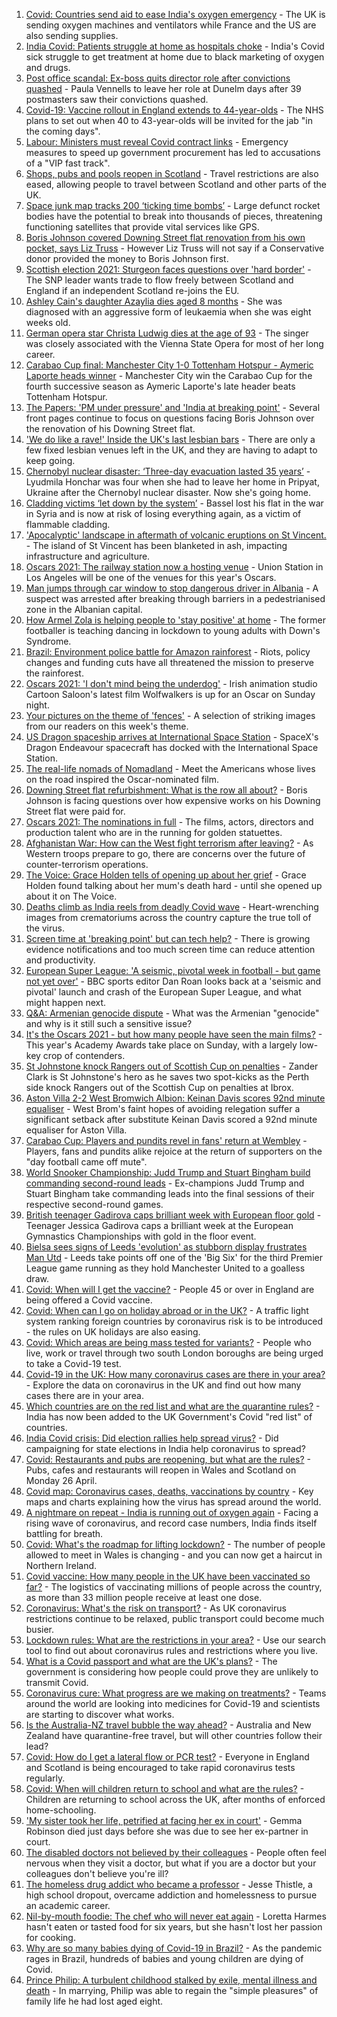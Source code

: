 1. [Covid: Countries send aid to ease India's oxygen emergency](https://www.bbc.co.uk/news/world-asia-india-56881083) - The UK is sending oxygen machines and ventilators while France and the US are also sending supplies.
2. [India Covid: Patients struggle at home as hospitals choke](https://www.bbc.co.uk/news/world-asia-india-56882167) - India's Covid sick struggle to get treatment at home due to black marketing of oxygen and drugs.
3. [Post office scandal: Ex-boss quits director role after convictions quashed](https://www.bbc.co.uk/news/business-56882496) - Paula Vennells to leave her role at Dunelm days after 39 postmasters saw their convictions quashed.
4. [Covid-19: Vaccine rollout in England extends to 44-year-olds](https://www.bbc.co.uk/news/uk-56880376) - The NHS plans to set out when 40 to 43-year-olds will be invited for the jab "in the coming days".
5. [Labour: Ministers must reveal Covid contract links](https://www.bbc.co.uk/news/uk-politics-56878998) - Emergency measures to speed up government procurement has led to accusations of a "VIP fast track".
6. [Shops, pubs and pools reopen in Scotland](https://www.bbc.co.uk/news/uk-scotland-56878753) - Travel restrictions are also eased, allowing people to travel between Scotland and other parts of the UK.
7. [Space junk map tracks 200 ‘ticking time bombs’](https://www.bbc.co.uk/news/science-environment-56845104) - Large defunct rocket bodies have the potential to break into thousands of pieces, threatening functioning satellites that provide vital services like GPS.
8. [Boris Johnson covered Downing Street flat renovation from his own pocket, says Liz Truss](https://www.bbc.co.uk/news/uk-politics-56878223) - However Liz Truss will not say if a Conservative donor provided the money to Boris Johnson first.
9. [Scottish election 2021: Sturgeon faces questions over 'hard border'](https://www.bbc.co.uk/news/uk-scotland-scotland-politics-56877967) - The SNP leader wants trade to flow freely between Scotland and England if an independent Scotland re-joins the EU.
10. [Ashley Cain's daughter Azaylia dies aged 8 months](https://www.bbc.co.uk/news/newsbeat-56880177) - She was diagnosed with an aggressive form of leukaemia when she was eight weeks old.
11. [German opera star Christa Ludwig dies at the age of 93](https://www.bbc.co.uk/news/world-europe-56882250) - The singer was closely associated with the Vienna State Opera for most of her long career.
12. [Carabao Cup final: Manchester City 1-0 Tottenham Hotspur - Aymeric Laporte heads winner](https://www.bbc.co.uk/sport/football/56790307) - Manchester City win the Carabao Cup for the fourth successive season as Aymeric Laporte's late header beats Tottenham Hotspur.
13. [The Papers: 'PM under pressure' and 'India at breaking point'](https://www.bbc.co.uk/news/blogs-the-papers-56882822) - Several front pages continue to focus on questions facing Boris Johnson over the renovation of his Downing Street flat.
14. ['We do like a rave!' Inside the UK's last lesbian bars](https://www.bbc.co.uk/news/uk-56866034) - There are only a few fixed lesbian venues left in the UK, and they are having to adapt to keep going.
15. [Chernobyl nuclear disaster: ‘Three-day evacuation lasted 35 years’](https://www.bbc.co.uk/news/world-europe-56864709) - Lyudmila Honchar was four when she had to leave her home in Pripyat, Ukraine after the Chernobyl nuclear disaster. Now she's going home.
16. [Cladding victims ‘let down by the system’](https://www.bbc.co.uk/news/business-56778869) - Bassel lost his flat in the war in Syria and is now at risk of losing everything again, as a victim of flammable cladding.
17. ['Apocalyptic' landscape in aftermath of volcanic eruptions on St Vincent.](https://www.bbc.co.uk/news/world-us-canada-56859335) - The island of St Vincent has been blanketed in ash, impacting infrastructure and agriculture.
18. [Oscars 2021: The railway station now a hosting venue](https://www.bbc.co.uk/news/world-us-canada-56859336) - Union Station in Los Angeles will be one of the venues for this year's Oscars.
19. [Man jumps through car window to stop dangerous driver in Albania](https://www.bbc.co.uk/news/world-europe-56878417) - A suspect was arrested after breaking through barriers in a pedestrianised zone in the Albanian capital.
20. [How Armel Zola is helping people to 'stay positive' at home](https://www.bbc.co.uk/news/uk-56866032) - The former footballer is teaching dancing in lockdown to young adults with Down's Syndrome.
21. [Brazil: Environment police battle for Amazon rainforest](https://www.bbc.co.uk/news/science-environment-56847298) - Riots, policy changes and funding cuts have all threatened the mission to preserve the rainforest.
22. [Oscars 2021: 'I don't mind being the underdog'](https://www.bbc.co.uk/news/world-europe-56861890) - Irish animation studio Cartoon Saloon's latest film Wolfwalkers is up for an Oscar on Sunday night.
23. [Your pictures on the theme of 'fences'](https://www.bbc.co.uk/news/in-pictures-56861118) - A selection of striking images from our readers on this week's theme.
24. [US Dragon spaceship arrives at International Space Station](https://www.bbc.co.uk/news/science-environment-56871765) - SpaceX's Dragon Endeavour spacecraft has docked with the International Space Station.
25. [The real-life nomads of Nomadland](https://www.bbc.co.uk/news/world-us-canada-56859334) - Meet the Americans whose lives on the road inspired the Oscar-nominated film.
26. [Downing Street flat refurbishment: What is the row all about?](https://www.bbc.co.uk/news/uk-politics-56878663) - Boris Johnson is facing questions over how expensive works on his Downing Street flat were paid for.
27. [Oscars 2021: The nominations in full](https://www.bbc.co.uk/news/entertainment-arts-56372153) - The films, actors, directors and production talent who are in the running for golden statuettes.
28. [Afghanistan War: How can the West fight terrorism after leaving?](https://www.bbc.co.uk/news/world-asia-56860781) - As Western troops prepare to go, there are concerns over the future of counter-terrorism operations.
29. [The Voice: Grace Holden tells of opening up about her grief](https://www.bbc.co.uk/news/uk-england-essex-56608101) - Grace Holden found talking about her mum's death hard - until she opened up about it on The Voice.
30. [Deaths climb as India reels from deadly Covid wave](https://www.bbc.co.uk/news/world-asia-india-56855712) - Heart-wrenching images from crematoriums across the country capture the true toll of the virus.
31. [Screen time at 'breaking point' but can tech help?](https://www.bbc.co.uk/news/technology-56838118) - There is growing evidence notifications and too much screen time can reduce attention and productivity.
32. [European Super League: 'A seismic, pivotal week in football - but game not yet over'](https://www.bbc.co.uk/sport/football/56875792) - BBC sports editor Dan Roan looks back at a 'seismic and pivotal' launch and crash of the European Super League, and what might happen next.
33. [Q&A: Armenian genocide dispute](https://www.bbc.co.uk/news/world-europe-16352745) - What was the Armenian "genocide" and why is it still such a sensitive issue?
34. [It's the Oscars 2021 - but how many people have seen the main films?](https://www.bbc.co.uk/news/entertainment-arts-56766212) - This year's Academy Awards take place on Sunday, with a largely low-key crop of contenders.
35. [St Johnstone knock Rangers out of Scottish Cup on penalties](https://www.bbc.co.uk/sport/football/56789585) - Zander Clark is St Johnstone's hero as he saves two spot-kicks as the Perth side knock Rangers out of the Scottish Cup on penalties at Ibrox.
36. [Aston Villa 2-2 West Bromwich Albion: Keinan Davis scores 92nd minute equaliser](https://www.bbc.co.uk/sport/football/56790344) - West Brom's faint hopes of avoiding relegation suffer a significant setback after substitute Keinan Davis scored a 92nd minute equaliser for Aston Villa.
37. [Carabao Cup: Players and pundits revel in fans' return at Wembley](https://www.bbc.co.uk/sport/football/56880270) - Players, fans and pundits alike rejoice at the return of supporters on the "day football came off mute".
38. [World Snooker Championship: Judd Trump and Stuart Bingham build commanding second-round leads](https://www.bbc.co.uk/sport/snooker/56875195) - Ex-champions Judd Trump and Stuart Bingham take commanding leads into the final sessions of their respective second-round games.
39. [British teenager Gadirova caps brilliant week with European floor gold](https://www.bbc.co.uk/sport/gymnastics/56880753) - Teenager Jessica Gadirova caps a brilliant week at the European Gymnastics Championships with gold in the floor event.
40. [Bielsa sees signs of Leeds 'evolution' as stubborn display frustrates Man Utd](https://www.bbc.co.uk/sport/football/56790342) - Leeds take points off one of the 'Big Six' for the third Premier League game running as they hold Manchester United to a goalless draw.
41. [Covid: When will I get the vaccine?](https://www.bbc.co.uk/news/health-55045639) - People 45 or over in England are being offered a Covid vaccine.
42. [Covid: When can I go on holiday abroad or in the UK?](https://www.bbc.co.uk/news/explainers-52646738) - A traffic light system ranking foreign countries by coronavirus risk is to be introduced - the rules on UK holidays are also easing.
43. [Covid: Which areas are being mass tested for variants?](https://www.bbc.co.uk/news/explainers-54872039) - People who live, work or travel through two south London boroughs are being urged to take a Covid-19 test.
44. [Covid-19 in the UK: How many coronavirus cases are there in your area?](https://www.bbc.co.uk/news/uk-51768274) - Explore the data on coronavirus in the UK and find out how many cases there are in your area.
45. [Which countries are on the red list and what are the quarantine rules?](https://www.bbc.co.uk/news/explainers-52544307) - India has now been added to the UK Government's Covid "red list" of countries.
46. [India Covid crisis: Did election rallies help spread virus?](https://www.bbc.co.uk/news/56858980) - Did campaigning for state elections in India help coronavirus to spread?
47. [Covid: Restaurants and pubs are reopening, but what are the rules?](https://www.bbc.co.uk/news/business-52977388) - Pubs, cafes and restaurants will reopen in Wales and Scotland on Monday 26 April.
48. [Covid map: Coronavirus cases, deaths, vaccinations by country](https://www.bbc.co.uk/news/world-51235105) - Key maps and charts explaining how the virus has spread around the world.
49. [A nightmare on repeat - India is running out of oxygen again](https://www.bbc.co.uk/news/uk-56841381) - Facing a rising wave of coronavirus, and record case numbers, India finds itself battling for breath.
50. [Covid: What's the roadmap for lifting lockdown?](https://www.bbc.co.uk/news/explainers-52530518) - The number of people allowed to meet in Wales is changing - and you can now get a haircut in Northern Ireland.
51. [Covid vaccine: How many people in the UK have been vaccinated so far?](https://www.bbc.co.uk/news/health-55274833) - The logistics of vaccinating millions of people across the country, as more than 33 million people receive at least one dose.
52. [Coronavirus: What's the risk on transport?](https://www.bbc.co.uk/news/health-51736185) - As UK coronavirus restrictions continue to be relaxed, public transport could become much busier.
53. [Lockdown rules: What are the restrictions in your area?](https://www.bbc.co.uk/news/uk-54373904) - Use our search tool to find out about coronavirus rules and restrictions where you live.
54. [What is a Covid passport and what are the UK's plans?](https://www.bbc.co.uk/news/explainers-55718553) - The government is considering how people could prove they are unlikely to transmit Covid.
55. [Coronavirus cure: What progress are we making on treatments?](https://www.bbc.co.uk/news/health-52354520) - Teams around the world are looking into medicines for Covid-19 and scientists are starting to discover what works.
56. [Is the Australia-NZ travel bubble the way ahead?](https://www.bbc.co.uk/news/business-56796943) - Australia and New Zealand have quarantine-free travel, but will other countries follow their lead?
57. [Covid: How do I get a lateral flow or PCR test?](https://www.bbc.co.uk/news/health-51943612) - Everyone in England and Scotland is being encouraged to take rapid coronavirus tests regularly.
58. [Covid: When will children return to school and what are the rules?](https://www.bbc.co.uk/news/education-51643556) - Children are returning to school across the UK, after months of enforced home-schooling.
59. ['My sister took her life, petrified at facing her ex in court'](https://www.bbc.co.uk/news/uk-56539465) - Gemma Robinson died just days before she was due to see her ex-partner in court.
60. [The disabled doctors not believed by their colleagues](https://www.bbc.co.uk/news/disability-56244376) - People often feel nervous when they visit a doctor, but what if you are a doctor but your colleagues don't believe you're ill?
61. [The homeless drug addict who became a professor](https://www.bbc.co.uk/news/stories-55559382) - Jesse Thistle, a high school dropout, overcame addiction and homelessness to pursue an academic career.
62. [Nil-by-mouth foodie: The chef who will never eat again](https://www.bbc.co.uk/news/stories-56688582) - Loretta Harmes hasn't eaten or tasted food for six years, but she hasn't lost her passion for cooking.
63. [Why are so many babies dying of Covid-19 in Brazil?](https://www.bbc.co.uk/news/world-latin-america-56696907) - As the pandemic rages in Brazil, hundreds of babies and young children are dying of Covid.
64. [Prince Philip: A turbulent childhood stalked by exile, mental illness and death](https://www.bbc.co.uk/news/uk-56690270) - In marrying, Philip was able to regain the "simple pleasures" of family life he had lost aged eight.
